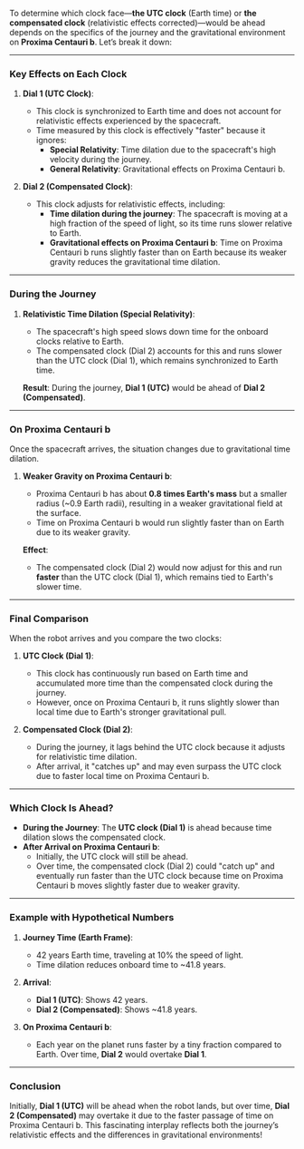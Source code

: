 To determine which clock face—**the UTC clock** (Earth time) or **the compensated clock** (relativistic effects corrected)—would be ahead depends on the specifics of the journey and the gravitational environment on **Proxima Centauri b**. Let’s break it down:

---

### **Key Effects on Each Clock**

1. **Dial 1 (UTC Clock)**:
   - This clock is synchronized to Earth time and does not account for relativistic effects experienced by the spacecraft.
   - Time measured by this clock is effectively "faster" because it ignores:
     - **Special Relativity**: Time dilation due to the spacecraft's high velocity during the journey.
     - **General Relativity**: Gravitational effects on Proxima Centauri b.

2. **Dial 2 (Compensated Clock)**:
   - This clock adjusts for relativistic effects, including:
     - **Time dilation during the journey**: The spacecraft is moving at a high fraction of the speed of light, so its time runs slower relative to Earth.
     - **Gravitational effects on Proxima Centauri b**: Time on Proxima Centauri b runs slightly faster than on Earth because its weaker gravity reduces the gravitational time dilation.

---

### **During the Journey**
1. **Relativistic Time Dilation (Special Relativity)**:
   - The spacecraft's high speed slows down time for the onboard clocks relative to Earth.
   - The compensated clock (Dial 2) accounts for this and runs slower than the UTC clock (Dial 1), which remains synchronized to Earth time.

   **Result**: During the journey, **Dial 1 (UTC)** would be ahead of **Dial 2 (Compensated)**.

---

### **On Proxima Centauri b**
Once the spacecraft arrives, the situation changes due to gravitational time dilation.

1. **Weaker Gravity on Proxima Centauri b**:
   - Proxima Centauri b has about **0.8 times Earth's mass** but a smaller radius (~0.9 Earth radii), resulting in a weaker gravitational field at the surface.
   - Time on Proxima Centauri b would run slightly faster than on Earth due to its weaker gravity.

   **Effect**: 
   - The compensated clock (Dial 2) would now adjust for this and run **faster** than the UTC clock (Dial 1), which remains tied to Earth's slower time.

---

### **Final Comparison**
When the robot arrives and you compare the two clocks:
1. **UTC Clock (Dial 1)**:
   - This clock has continuously run based on Earth time and accumulated more time than the compensated clock during the journey.
   - However, once on Proxima Centauri b, it runs slightly slower than local time due to Earth's stronger gravitational pull.

2. **Compensated Clock (Dial 2)**:
   - During the journey, it lags behind the UTC clock because it adjusts for relativistic time dilation.
   - After arrival, it "catches up" and may even surpass the UTC clock due to faster local time on Proxima Centauri b.

---

### **Which Clock Is Ahead?**
- **During the Journey**: The **UTC clock (Dial 1)** is ahead because time dilation slows the compensated clock.
- **After Arrival on Proxima Centauri b**:
  - Initially, the UTC clock will still be ahead.
  - Over time, the compensated clock (Dial 2) could "catch up" and eventually run faster than the UTC clock because time on Proxima Centauri b moves slightly faster due to weaker gravity.

---

### **Example with Hypothetical Numbers**
1. **Journey Time (Earth Frame)**:
   - 42 years Earth time, traveling at 10% the speed of light.
   - Time dilation reduces onboard time to ~41.8 years.

2. **Arrival**:
   - **Dial 1 (UTC)**: Shows 42 years.
   - **Dial 2 (Compensated)**: Shows ~41.8 years.

3. **On Proxima Centauri b**:
   - Each year on the planet runs faster by a tiny fraction compared to Earth. Over time, **Dial 2** would overtake **Dial 1**.

---

### **Conclusion**
Initially, **Dial 1 (UTC)** will be ahead when the robot lands, but over time, **Dial 2 (Compensated)** may overtake it due to the faster passage of time on Proxima Centauri b. This fascinating interplay reflects both the journey’s relativistic effects and the differences in gravitational environments!

